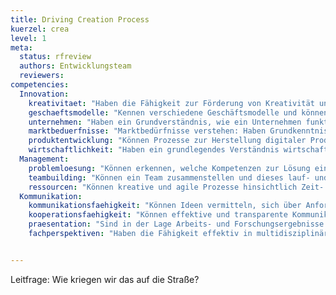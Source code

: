 ```yaml
---
title: Driving Creation Process
kuerzel: crea
level: 1
meta:
  status: rfreview
  authors: Entwicklungsteam
  reviewers: 
competencies:
  Innovation:
    kreativitaet: "Haben die Fähigkeit zur Förderung von Kreativität und Innovation: Schaffen einer unterstützenden Umgebung, das Einbringen Kreativitätstechniken, etc."
    geschaeftsmodelle: "Kennen verschiedene Geschäftsmodelle und können einschätzen für welche Art von digitalem Produkt und Markt diese anwendbar sind."
    unternehmen: "Haben ein Grundverständnis, wie ein Unternehmen funktioniert."
    marktbeduerfnisse: "Marktbedürfnisse verstehen: Haben Grundkenntnisse in den Bereichen Zielgruppenanalyse, Marktforschung, Trendanalyse und Positionierung."
    produktentwicklung: "Können Prozesse zur Herstellung digitaler Produkte und Services managen und diese als Artefakte zur Nutzung durch Dritte in ein Ökosystem bereitstellen."
    wirtschaftlichkeit: "Haben ein grundlegendes Verständnis wirtschaftlicher Aspekte, wie Budgetierung, Rentabilität und Geschäftsmodelle, etc."
  Management:
    problemloesung: "Können erkennen, welche Kompetenzen zur Lösung eines Problems erforderlich sind."
    teambuilding: "Können ein Team zusammenstellen und dieses lauf- und lebensfähig halten."
    ressourcen: "Können kreative und agile Prozesse hinsichtlich Zeit- und Ressourcenmanagement effizient durchführen und verwalten."
  Kommunikation:
    kommunikationsfaehigkeit: "Können Ideen vermitteln, sich über Anforderungen verständigen, Feedback einholen und mit verschiedenen Interessengruppen zu interagieren und verhandeln."
    kooperationsfaehigkeit: "Können effektive und transparente Kommunikation und Zusammenarbeit fördern, Konflikte erkennen, analysieren und lösen."
    praesentation: "Sind in der Lage Arbeits- und Forschungsergebnisse klar und verständlich in aussagekräftigen, zielgruppengerechten Berichten, Präsentationen o.Ä. zu kommunizieren."
    fachperspektiven: "Haben die Fähigkeit effektiv in multidisziplinären Teams zu arbeiten und die verschiedenen Fachperspektiven und -sprachen zu verstehen."


---
```


Leitfrage: Wie kriegen wir das auf die Straße?
